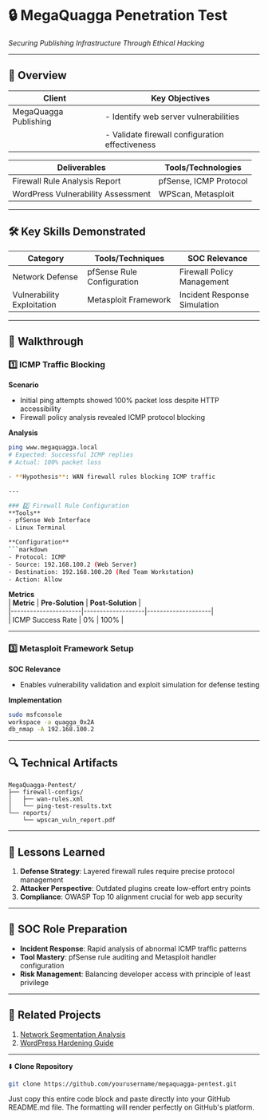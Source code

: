# 🔒 MegaQuagga Penetration Test  
*Securing Publishing Infrastructure Through Ethical Hacking*  

---

## 📌 Overview  

| **Client**            | **Key Objectives**          |  
|-----------------------|------------------------------|  
| MegaQuagga Publishing | - Identify web server vulnerabilities |  
|                       | - Validate firewall configuration effectiveness |  

| **Deliverables**      | **Tools/Technologies**       |  
|-----------------------|------------------------------|  
| Firewall Rule Analysis Report | pfSense, ICMP Protocol |  
| WordPress Vulnerability Assessment | WPScan, Metasploit |  

---

## 🛠️ Key Skills Demonstrated  

| **Category**       | **Tools/Techniques**       | **SOC Relevance**               |  
|---------------------|----------------------------|----------------------------------|  
| Network Defense     | pfSense Rule Configuration | Firewall Policy Management |  
| Vulnerability Exploitation | Metasploit Framework | Incident Response Simulation |  

---

## 🚀 Walkthrough  

### 1️⃣ ICMP Traffic Blocking  
**Scenario**  
- Initial ping attempts showed 100% packet loss despite HTTP accessibility  
- Firewall policy analysis revealed ICMP protocol blocking  

**Analysis**  
```bash  
ping www.megaquagga.local
# Expected: Successful ICMP replies
# Actual: 100% packet loss

- **Hypothesis**: WAN firewall rules blocking ICMP traffic  

---

### 2️⃣ Firewall Rule Configuration  
**Tools**  
- pfSense Web Interface  
- Linux Terminal  

**Configuration**  
```markdown  
- Protocol: ICMP  
- Source: 192.168.100.2 (Web Server)  
- Destination: 192.168.100.20 (Red Team Workstation)  
- Action: Allow  
```  

**Metrics**  
| **Metric**          | **Pre-Solution** | **Post-Solution** |  
|----------------------|-------------------|--------------------|  
| ICMP Success Rate    | 0%               | 100%              |  

---

### 3️⃣ Metasploit Framework Setup  
**SOC Relevance**  
- Enables vulnerability validation and exploit simulation for defense testing  

**Implementation**  
```bash  
sudo msfconsole
workspace -a quagga_0x2A
db_nmap -A 192.168.100.2
```  

---

## 🔍 Technical Artifacts  
```plaintext  
MegaQuagga-Pentest/  
├── firewall-configs/  
│   ├── wan-rules.xml          
│   └── ping-test-results.txt  
└── reports/  
    └── wpscan_vuln_report.pdf  
```  

---

## 🌟 Lessons Learned  
1. **Defense Strategy**: Layered firewall rules require precise protocol management  
2. **Attacker Perspective**: Outdated plugins create low-effort entry points  
3. **Compliance**: OWASP Top 10 alignment crucial for web app security  

---

## 🎯 SOC Role Preparation  
- **Incident Response**: Rapid analysis of abnormal ICMP traffic patterns  
- **Tool Mastery**: pfSense rule auditing and Metasploit handler configuration  
- **Risk Management**: Balancing developer access with principle of least privilege  

---

## 🔗 Related Projects  
1. [Network Segmentation Analysis](#)  
2. [WordPress Hardening Guide](#)  

---

⬇️ **Clone Repository**  
```bash  
git clone https://github.com/yourusername/megaquagga-pentest.git  
```  

Just copy this entire code block and paste directly into your GitHub README.md file. The formatting will render perfectly on GitHub's platform.
